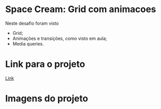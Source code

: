 # Space Cream: Grid com animacoes
Neste desafio foram visto
- Grid;
- Animações e transições, como visto em aula;
- Media queries.

# Link para o projeto
[Link]()

# Imagens do projeto
